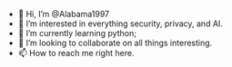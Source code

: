 - 👋 Hi, I’m @Alabama1997
- 👀 I’m interested in everything security, privacy, and AI.
- 🌱 I’m currently learning python;
- 💞️ I’m looking to collaborate on all things interesting.
- 📫 How to reach me right here.

<!---
Alabama1997/Alabama1997 is a ✨ special ✨ repository because its `README.md` (this file) appears on your GitHub profile.
You can click the Preview link to take a look at your changes.
--->
